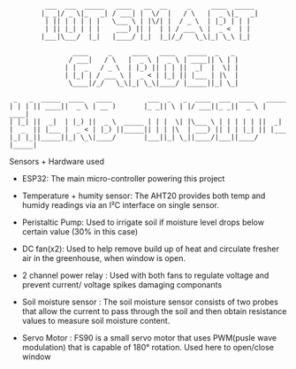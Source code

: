 
             ___  ___  _____   ____   __  __     _     ____  _____ 
            |_ _|/ _ \|_   _| / ___| |  \/  |   / \   |  _ \|_   _|
             | || | | | | |   \___ \ | |\/| |  / _ \  | |_) | | |  
             | || |_| | | |    ___) || |  | | / ___ \ |  _ <  | |  
            |___|\___/  |_|   |____/ |_|  |_|/_/   \_\|_| \_\ |_|  
                                                                   
                    ____     _     ____   ____   _____  _   _ 
                   / ___|   / \   |  _ \ |  _ \ | ____|| \ | |
                  | |  _   / _ \  | |_) || | | ||  _|  |  \| |
                  | |_| | / ___ \ |  _ < | |_| || |___ | |\  |
                   \____|/_/   \_\|_| \_\|____/ |_____||_| \_|
                                                              
     _   _  _____  ____   ____         ___  _   _  ____  ___  ____   _____ 
    | | | || ____||  _ \ | __ )       |_ _|| \ | |/ ___||_ _||  _ \ | ____|
    | |_| ||  _|  | |_) ||  _ \  _____ | | |  \| |\___ \ | | | | | ||  _|  
    |  _  || |___ |  _ < | |_) ||_____|| | | |\  | ___) || | | |_| || |___ 
    |_| |_||_____||_| \_\|____/       |___||_| \_||____/|___||____/ |_____|
     




Sensors + Hardware used

- ESP32:
    The main micro-controller powering this project

- Temperature + humity sensor:
    The AHT20 provides both temp and humidy readings via an I²C interface on single sensor.

- Peristaltic Pump:
    Used to irrigate soil if moisture level drops below certain value (30% in this case)

- DC fan(x2):
    Used to help remove build up of heat and circulate fresher air in the greenhouse, when window is open. 

- 2 channel power relay :
    Used with both fans to regulate voltage and prevent current/ voltage spikes damaging componants

- Soil moisture sensor :
    The soil moisture sensor consists of two probes that allow the current to pass through the soil and then obtain resistance
    values to measure soil moisture content.

- Servo Motor : 
    FS90 is a small servo motor that uses PWM(pusle wave modulation) that is capable of 180° rotation. Used here to open/close window 



